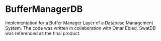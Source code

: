 # BufferManagerDB
Implementation for a Buffer Manager Layer of a Database Management System. The code was written in collaboration
with Omar Ebied. SwatDB was referenced as the final product.
